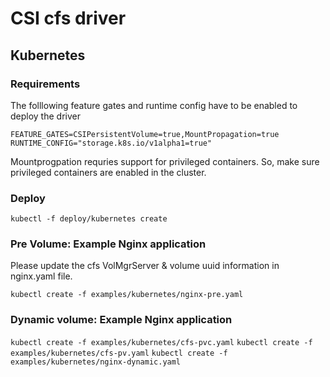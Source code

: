 # CSI cfs driver


## Kubernetes
### Requirements

The folllowing feature gates and runtime config have to be enabled to deploy the driver

```
FEATURE_GATES=CSIPersistentVolume=true,MountPropagation=true
RUNTIME_CONFIG="storage.k8s.io/v1alpha1=true"
```

Mountprogpation requries support for privileged containers. So, make sure privileged containers are enabled in the cluster.

### Deploy

```kubectl -f deploy/kubernetes create```

### Pre Volume: Example Nginx application
Please update the cfs VolMgrServer & volume uuid information in nginx.yaml file.

```kubectl create -f examples/kubernetes/nginx-pre.yaml```

### Dynamic volume: Example Nginx application
```kubectl create -f examples/kubernetes/cfs-pvc.yaml```
```kubectl create -f examples/kubernetes/cfs-pv.yaml```
```kubectl create -f examples/kubernetes/nginx-dynamic.yaml```
